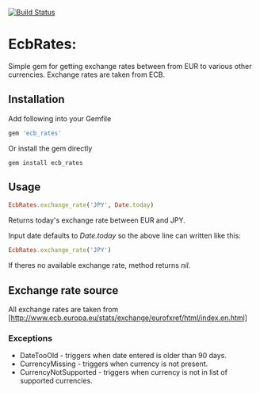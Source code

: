 [![Build Status](https://travis-ci.org/ucetnictvi-on-line/ecb_rates.svg)](https://travis-ci.org/ucetnictvi-on-line/ico-validator)

# EcbRates:

Simple gem for getting exchange rates between from EUR to various other currencies.
Exchange rates are taken from ECB.

## Installation

Add following into your Gemfile

```ruby
gem 'ecb_rates'
```

Or install the gem directly

```
gem install ecb_rates
```

## Usage

```ruby
EcbRates.exchange_rate('JPY', Date.today)
```

Returns today's exchange rate between EUR and JPY.

Input date defaults to *Date.today* so the above line can written like this:

```ruby
EcbRates.exchange_rate('JPY')
```

If theres no available exchange rate, method returns *nil*.

## Exchange rate source

All exchange rates are taken from [http://www.ecb.europa.eu/stats/exchange/eurofxref/html/index.en.html]

### Exceptions
* DateTooOld - triggers when date entered is older than 90 days.
* CurrencyMissing - triggers when currency is not present.
* CurrencyNotSupported - triggers when currency is not in list of supported
currencies.
